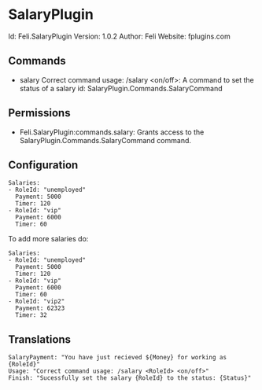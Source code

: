 # SalaryPlugin
Id: Feli.SalaryPlugin
Version: 1.0.2
Author: Feli
Website: fplugins.com

## Commands
- salary Correct command usage: /salary <RoleId> <on/off>: A command to set the status of a salary
  id: SalaryPlugin.Commands.SalaryCommand

## Permissions
- Feli.SalaryPlugin:commands.salary: Grants access to the SalaryPlugin.Commands.SalaryCommand command.

## Configuration
```
Salaries:
- RoleId: "unemployed"
  Payment: 5000
  Timer: 120
- RoleId: "vip"
  Payment: 6000
  Timer: 60
```

To add more salaries do:
```
Salaries:
- RoleId: "unemployed"
  Payment: 5000
  Timer: 120
- RoleId: "vip"
  Payment: 6000
  Timer: 60
- RoleId: "vip2"
  Payment: 62323
  Timer: 32
```

## Translations
```
SalaryPayment: "You have just recieved ${Money} for working as {RoleId}"
Usage: "Correct command usage: /salary <RoleId> <on/off>"
Finish: "Sucessfully set the salary {RoleId} to the status: {Status}"
```
